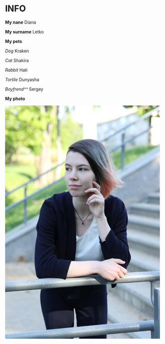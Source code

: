 # INFO

**My nane**
Diana

**My surname**
Letko

**My pets**

_Dog_ Kraken

_Cat_ Shakira

_Rabbit_ Hati

_Tortile_ Dunyasha

_Boyfrend^^_ Sergey

**My photo**

![alt text](137A1170.JPG)